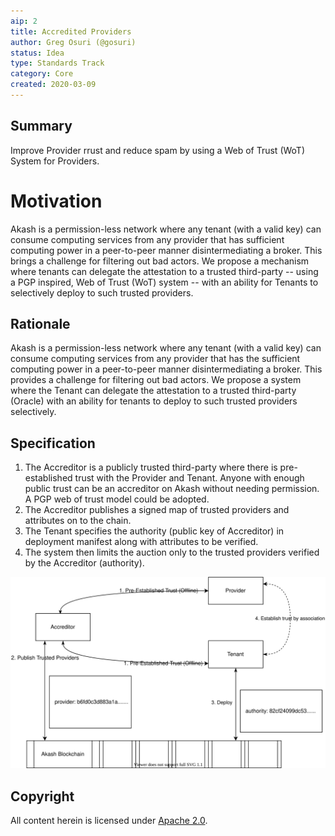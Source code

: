 ```yaml
---
aip: 2
title: Accredited Providers
author: Greg Osuri (@gosuri)
status: Idea
type: Standards Track
category: Core
created: 2020-03-09
---
```


## Summary

Improve Provider rrust and reduce spam by using a Web of Trust (WoT) System for Providers.

# Motivation
Akash is a permission-less network where any tenant (with a valid key) can consume computing services from any provider that has sufficient computing power in a peer-to-peer manner disintermediating a broker. This brings a challenge for filtering out bad actors. We propose a mechanism where tenants can delegate the attestation to a trusted third-party -- using a PGP inspired, Web of Trust (WoT) system -- with an ability for Tenants to selectively deploy to such trusted providers.

## Rationale
Akash is a permission-less network where any tenant (with a valid key) can consume computing services from any provider that has the sufficient computing power in a peer-to-peer manner disintermediating a broker. This provides a challenge for filtering out bad actors. We propose a system where the Tenant can delegate the attestation to a trusted third-party (Oracle) with an ability for tenants to deploy to such trusted providers selectively. 

## Specification
1. The Accreditor is a publicly trusted third-party where there is pre-established trust with the Provider and Tenant. Anyone with enough public trust can be an accreditor on Akash without needing permission. A PGP web of trust model could be adopted.
2. The Accreditor publishes a signed map of trusted providers and attributes on to the chain.
3. The Tenant specifies the authority (public key of Accreditor) in deployment manifest along with attributes to be verified.
4. The system then limits the auction only to the trusted providers verified by the Accreditor (authority).

![Provider accredation](../assets/aip-2/wot.svg)

## Copyright

All content herein is licensed under [Apache 2.0](https://www.apache.org/licenses/LICENSE-2.0).
